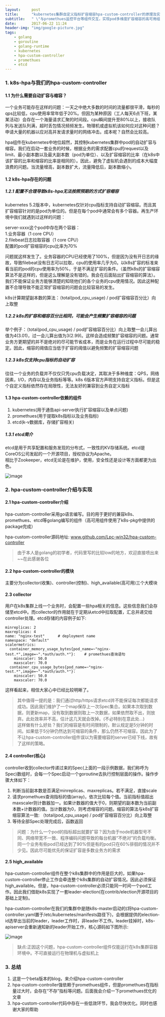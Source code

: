 ```yaml
---
layout:     post
title:      "kubernetes集群自定义指标扩容缩容hpa-custom-controller的原理及实现"
subtitle:   " \"与promethues监控平台等组件交互，实现pod多维度扩容缩容的高可用组件\""
date:       2017-06-22 11:24
header-img: "img/google-picture.jpg" 
tags:
    - golang
    - goroutine
    - golang-runtime
    - kubernetes
    - hpa-custom-controller
    - promethues
    - etcd
---
```


### 1. k8s-hpa与我们的hpa-custom-controller

#### 1.1 为什么需要自动扩容与缩容？

一个业务可能存在这样的问题：一天之中绝大多数的时间的流量都很平滑，每秒的qps比较低，cpu使用率常年低于20%。但因为某种原因（工人每天6点下班，某某活动）会存在一个海量请求汇聚的时间段。cpu瞬间提升至80%以上，接收队列与发送队列满，超时丢包情况频频发生。物理机或虚拟机该如何应对这种问题？申请大量的机器以应对高并发请求量时的网络冲击。成本呢？自然会比较高。

hpa组件在kubernetes中地位超然，其控制kubernetes集群中pod的自动扩容与缩容。我们在启动一套业务的时候，根据业务的需求配置cpu的request以及limit、最小副本数以及最大副本数（pod为单位）、以及扩容缩容的比率（在k8s中该扩容的比率和缩容的比率是相同的）。因此，避免了虚拟机会遇到的成本大幅度浪费的问题。当流量增高，副本数扩大，流量降低后，副本数缩小。

#### 1.2 k8s-hpa存在的问题

##### 1.2.1 配置不合理导致k8s-hpa无法按照预期的方式扩容缩容

kubernetes 5.2版本中，kubernetes仅针对cpu指标支持自动扩容缩容。而且其扩容缩容针对的是pod为单位的。但是在每个pod中通常会有多个容器。再生产环境中我们就遇到过这样的问题：

server-xxxx这个pod中存在两个容器：  
1.业务容器（1 core CPU）  
2.filebeat日志拉取容器（1 core CPU）  
配置的pod扩容缩容的cpu比率为70%

问题就这样发生了。业务容器的CPU已经使用了100%，但是因为没有开日志的缘故，导致filebeat没有日志可以拉取，cpu的使用率几乎为0。以k8s扩容的标准来看当前的pod的cpu使用率为50%，于是不满足扩容的条件。（虽然k8s的扩容缩容算法不是这样的，但是这么理解是没有错的。我会在后面贴出扩容缩容的算法）。我们不能保证业务方能够清楚的知晓他们的各个业务的cpu使用情况。因此这种配置不合理导致不能正常扩容缩容的问题会比较容易的发生。

k8s计算期望副本数的算法：（total(pod\_cpu\_usage) / pod扩容缩容百分比）向上取整

##### 1.2.2 k8s的扩容和缩容百分比相同，可能会产生频繁扩容缩容的问题

举个例子：（total(pod\_cpu\_usage) / pod扩容缩容百分比）向上取整一会儿算出值为4(3.01)，过一会儿算出值为3(2.99)。这样会造成频繁扩容缩容的问题。通常业务方更期望的并不是绝对的尽可能节省成本，而是业务在运行过程中尽可能的稳定。因此，缩容的阈值应当低于扩容的阈值以避免频繁的扩容缩容问题

##### 1.2.3 k8s仅支持cpu指标的自动扩容

往往一个业务的负载并不仅仅只凭cpu负载决定，其取决于多种维度：QPS，网络因素，I/O，内存以及业务指标等等。k8s 6版本官方声明支持自定义指标。但是这个自定义指标依然存在局限性，无法友好的兼容到业务自定义指标

#### 1.3 hpa-custom-controller依赖的组件

1. kubernetes(用于通告api-server执行扩容缩容以及单点问题)
2. promethues(用于提取k8s指标以及业务指标)
3. etcd(k-v数据库，存储扩容相关)

##### 1.3.1 etcd简介

etcd是用于共享配置和服务发现的分布式，一致性的KV存储系统。etcd是CoreOS公司发起的一个开源项目，授权协议为Apache。  
相比于Zookeeper，etcd无论是在维护，使用，安全性还是设计等方面都更为出色。

![image](http://lpc-win32.github.io/img/2017-06-22/etcd.png)

### 2. hpa-custom-controller介绍与实现

#### 2.1 hpa-custom-controller介绍

hpa-custom-controller采用go语言编写。目的用于更好的兼容k8s、promethues、etcd等golang编写的组件（高可用组件使用了k8s-pkg中提供的package完成）

hpa-custom-controller源码地址: www.github.com/Lpc-win32/hpa-custom-controller

> 由于本人是golang的初学者，代码里写的比较low的地方，欢迎直接喷出来~~在此感谢各位

#### 2.2 hpa-custom-controller的模块

主要分为collector(收集)、controller(控制)、high\_available(高可用)三个大模块

#### 2.3 collector

用户在k8s集群上线一个业务时，会配置一些hpa相关的信息。这些信息我们会存储至etcd中。而collector的作用就在于定期从etcd中拉取配置，汇总并递交给controller处理。etcd存储的内容例子如下:

```
minreplicas: 2
maxreplicas: 4
name: "nginx-test"      # deployment name
namespace: "default"
scalermetrics:
  container_memory_usage_bytes{pod_name=~"nginx-test.*",image=~".*auth/auth.*"}:    # promethues查询语句
    minscaler: 50.0
    maxscaler: 70.0
  container_cpu_usage_bytes{pod_name=~"nginx-test.*",image=~".*auth/auth.*"}:
    minscaler: 50.0
    maxscaler: 70.0
```

这样看起来，相信大家心中已经比较明晰了。

> 其中值得一提的是：我们通过http/https请求etcd并不能保证每次都能请求成功。因此我们维护了一个map保存上一次Spec集合。如果本次取到数据，则更新map，没有取到数据则取上一次数据，如果依然取不出，则放弃。此处效率并不高，估计这几天就会改掉。(不必特别在意此处...)  
这样做有什么好处？我们的缩容是有时间限制的，默认规定是5分钟的时间。如果低于5分钟仍然达到可缩容的条件，那么仍然不可缩容。因此为了不让hpa-custom-controller组件误以为需要缩容的server已经下线，故有了这样的策略。

#### 2.4 controller(核心)

controller收到collector传递过来的Spec(上面的一段示例数据，我们称呼为Spec)数组时，会每一个Spec启动一个goroutine去执行控制层面的操作。操作步骤大体如下：

1. 判断当前副本数是否满足minreplicas、maxreplicas。若不满足，直接scale
2. 请求promethues查询指标的值(array)，依次比较每个值。当前指标值超出maxscaler则计数器加一。如果计数器的值大于0，则期望的副本数为当前副本数+计数器的值。当计数器为0，则考虑缩容的问题。缩容的算法与k8s扩容缩容算法一致: （total(pod\_cpu\_usage) / pod扩容缩容百分比）向上取整
3. 等待全部Spec处理完成后，函数返回

> 问题：为什么一个pod的指标超出就要扩容？因为由于node机器型号不同、网络带宽不一致、程序编码问题导致的每台机器“不绝对”的负载均衡。同一个业务有些pod已经达到了90%但是有的pod只在60%徘徊的情况并不少见。因此尽可能优先的保证扩容是多数业务方的需求

#### 2.5 high\_available

hpa-custom-controller组件在整个k8s集群中的作用是巨大的，如果hpa-custom-controller停止工作会牵连整个k8s集群的自动扩容情况。因此必须保证high\_available。但是，hpa-custom-controller必须只能同一时间一个pod工作。因此我们借助k8s实现了一套leader-election(在contrib/election开源项目的基础上定制)。

hpa-custom-controller在我们的集群中是随k8s-master启动的(将hpa-custom-controller.yaml置于/etc/kubernetes/manifests路径下)，会根据提供的election-id选举出当前的leader，leader工作时，非leader不工作。leader挂掉时，k8s-apiserver会重新通知新的leader开始工作，核心源码如下图所示:

![image](http://lpc-win32.github.io/img/2017-06-22/leader_election_core_code.png)

> 缺点:正因这个问题，hpa-custom-controller组件仅能运行在k8s集群容器环境中。不可直接运行在物理机与虚拟机上

### 3. 总结

1. 这是一个beta版本的blog，来介绍hpa-custom-controller
2. hpa-custom-controller强依赖于promethues组件，但是promethues在指标量过大时，会存在“不存”指标等问题。后面我会介绍一下promethues优化的文章
3. hpa-custom-controller代码中存在一些低效环节，我会尽快优化。同时也感谢大家的帮助
